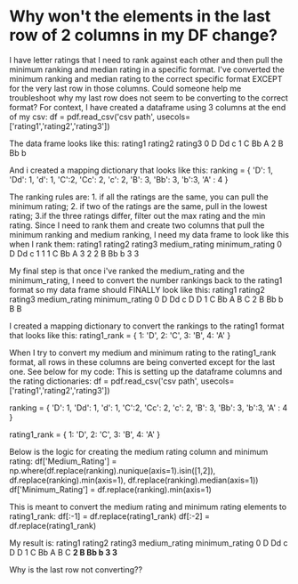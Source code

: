 
# Why won't the elements in the last row of 2 columns in my DF change?

I have letter ratings that I need to rank against each other and then pull the minimum ranking and median rating in a specific format. I've converted the minimum ranking and median rating to the correct specific format EXCEPT for the very last row in those columns. Could someone help me troubleshoot why my last row does not seem to be converting to the correct format?
For context, I have created a dataframe using 3 columns at the end of my csv:
df = pdf.read_csv('csv path', usecols=['rating1','rating2','rating3'])

The data frame looks like this:
             rating1    rating2     rating3
0             D           Dd           c
1             C           Bb           A
2             B           Bb           b


And i created a mapping dictionary that looks like this:
ranking = {
         'D': 1, 'Dd': 1, 'd': 1, 'C':2, 'Cc': 2, 'c': 2, 'B': 3, 'Bb': 3, 'b':3,  'A' : 4
         }

The ranking rules are: 1. if all the ratings are the same, you can pull the minimum rating; 2. if two of the ratings are the same, pull in the lowest rating; 3.if the three ratings differ, filter out the max rating and the min rating. Since I need to rank them and create two columns that pull the minimum ranking and medium ranking, I need my data frame to look like this when I rank them:
             rating1    rating2     rating3    medium_rating  minimum_rating
0             D           Dd           c           1              1 
1             C           Bb           A           3              2
2             B           Bb           b           3              3

My final step is that once i've ranked the medium_rating and the minimum_rating, I need to convert the number rankings back to the rating1 format so my data frame should FINALLY look like this:
             rating1    rating2     rating3    medium_rating  minimum_rating
0             D           Dd           c           D              D 
1             C           Bb           A           B              C
2             B           Bb           b           B              B

I created a mapping dictionary to convert the rankings to the rating1 format that looks like this:
rating1_rank = {
         1: 'D', 2: 'C', 3: 'B', 4: 'A'
         }

When I try to convert my medium and minimum rating to the rating1_rank format, all rows in these columns are being converted except for the last one. See below for my code:
This is setting up the dataframe columns and the rating dictionaries:
df = pdf.read_csv('csv path', usecols=['rating1','rating2','rating3'])

ranking = {
         'D': 1, 'Dd': 1, 'd': 1, 'C':2, 'Cc': 2, 'c': 2, 'B': 3, 'Bb': 3, 'b':3,  'A' : 4
         }

rating1_rank = {
         1: 'D', 2: 'C', 3: 'B', 4: 'A'
         }

Below is the logic for creating the medium rating column and minimum rating:
df['Medium_Rating'] = np.where(df.replace(ranking).nunique(axis=1).isin([1,2]),
                              df.replace(ranking).min(axis=1),
                              df.replace(ranking).median(axis=1))
df['Minimum_Rating'] = df.replace(ranking).min(axis=1)


This is meant to convert the medium rating and minimum rating elements to rating1_rank:
df[:-1] = df.replace(rating1_rank)
df[:-2] = df.replace(rating1_rank)


My result is:
             rating1    rating2     rating3    medium_rating  minimum_rating
0             D           Dd           c           D              D 
1             C           Bb           A           B              C
**2             B           Bb           b           3              3**

Why is the last row not converting??

        